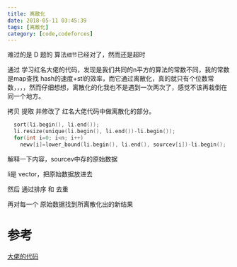 ```yaml
---
title: 离散化
date: 2018-05-11 03:45:39
tags: [离散化]
category: [code,codeforces]
---
```


难过的是 D 题的 算法`细节`已经对了，然而还是超时

通过 学习红名大佬的代码，发现是我们共同的n平方的算法的常数不同，我的常数是map查找 hash的速度+stl的效率，而它通过离散化，真的就只有个位数常数，，，，然而仔细想想，离散化的化我也不是遇到一次两次了，感觉不该再栽倒在同一个地方。 

拷贝 提取 并修改了 红名大佬代码中做离散化的部分。

```c++
  sort(li.begin(), li.end());
  li.resize(unique(li.begin(), li.end())-li.begin());
  for(int i=0; i<n; i++)
    newv[i]=lower_bound(li.begin(), li.end(), sourcev[i])-li.begin();
```

解释一下内容，sourcev中存的原始数据

li是 vector，把原始数据放进去

然后 通过排序 和 去重

再对每一个 原始数据找到所离散化出的新结果

# 参考

[大佬的代码](http://codeforces.com/contest/980/submission/38031597)


